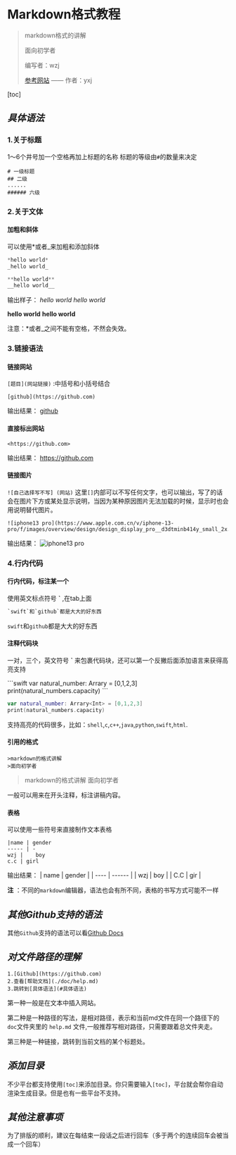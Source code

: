 # Markdown格式教程
> markdown格式的讲解
> 
> 面向初学者
> 
> 编写者：wzj
> 
> [参考网站](https://thu-ios.github.io/tutorials/lecture/markdown.html) —— 作者：yxj


[toc]

## *具体语法*
### 1.关于标题
1～6个井号加一个空格再加上标题的名称
标题的等级由`#`的数量来决定
```
# 一级标题
## 二级
......
###### 六级
```

### 2.关于文体
#### **加粗和斜体**

可以使用*或者_来加粗和添加斜体
```swift
*hello world*
_hello world_

**hello world**
__hello world__
```
输出样子：
*hello world*
_hello world_

**hello world**
__hello world__

注意：*或者_之间不能有空格，不然会失效。

### 3.链接语法
#### **链接网站**

`[题目](网站链接)` :中括号和小括号结合
```
[github](https://github.com)
```
输出结果：
[github](https://github.com)

#### **直接标出网站**
```
<https://github.com>
```
  输出结果：
  <https://github.com>

#### **链接图片**
`![自己选择写不写] (网站)`
这里`[]`内部可以不写任何文字，也可以输出，写了的话会在图片下方或某处显示说明，当因为某种原因图片无法加载的时候，显示时也会用说明替代图片。
```
![iphone13 pro](https://www.apple.com.cn/v/iphone-13-pro/f/images/overview/design/design_display_pro__d3dtminb414y_small_2x.png)
```
输出结果：
![iphone13 pro](https://www.apple.com.cn/v/iphone-13-pro/f/images/overview/design/design_display_pro__d3dtminb414y_small_2x.png)




### 4.行内代码
#### **行内代码，标注某一个**
使用英文标点符号   **`** ,在tab上面
``` swift
`swift`和`github`都是大大的好东西 
```

`swift`和`github`都是大大的好东西

#### **注释代码块**
一对，三个，英文符号  **`**  来包裹代码块，还可以第一个反撇后面添加语言来获得高亮支持

\```swift
var natural_number: Arrary<Int> = [0,1,2,3]
print(natural_numbers.capacity)
\```

```swift
var natural_number: Arrary<Int> = [0,1,2,3]
print(natural_numbers.capacity)

```
支持高亮的代码很多，比如：`shell`,`c`,` c++ `,`java`,`python`,`swift`,`html`.

#### **引用的格式**
```
>markdown的格式讲解
>面向初学者
```
>markdown的格式讲解
>面向初学者

一般可以用来在开头注释，标注讲稿内容。

#### **表格**
可以使用一些符号来直接制作文本表格
```
|name | gender
----- | -
wzj |    boy
c.c | girl
```
输出结果：
| name | gender |
| ---- | ------ |
| wzj  | boy    |
| C.C  | gir    |

**注** ：不同的`markdown`编辑器，语法也会有所不同，表格的书写方式可能不一样



## *其他Github支持的语法*
其他`Github`支持的语法可以看[Github Docs](https://docs.github.com/cn/get-started/writing-on-github/getting-started-with-writing-and-formatting-on-github/basic-writing-and-formatting-syntax)




## *对文件路径的理解*
```
1.[Github](https://github.com)
2.查看[帮助文档](./doc/help.md)
3.跳转到[具体语法](#具体语法)
```
第一种一般是在文本中插入网站。

第二种是一种路径的写法，是相对路径，表示和当前md文件在同一个路径下的`doc`文件夹里的 `help.md` 文件,一般推荐写相对路径，只需要跟着总文件夹走。

第三种是一种链接，跳转到当前文档的某个标题处。

## *添加目录*
不少平台都支持使用`[toc]`来添加目录。你只需要输入`[toc]`，平台就会帮你自动渲染生成目录。但是也有一些平台不支持。

## *其他注意事项*
为了排版的顺利，建议在每结束一段话之后进行回车（多于两个的连续回车会被当成一个回车）